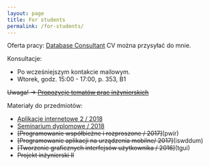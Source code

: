 ```yaml
---
layout: page
title: For students
permalink: /for-students/
---
```


Oferta pracy:  [Database Consultant](https://pl.career.deloittece.com/job-posting/477/Database-Consultant)
CV można przysyłać do mnie.


Konsultacje:

* Po wcześniejszym kontakcie mailowym.
* Wtorek, godz. 15:00 - 17:00, p. 353, B1

~~Uwaga! &rarr; [Propozycje tematów prac inżynierskich](topics2017)~~

Materiały do przedmiotów:

* [Aplikacje internetowe 2 / 2018](ai2)
* [Seminarium dyplomowe / 2018](si)
* ~~[Programowanie współbieżne i rozproszone / 2017]~~(pwir)
* ~~[Programowanie aplikacji na urządzenia mobilne/ 2017]~~(iswddum)
* ~~[Tworzenie graficznych interfejsów użytkownika / 2016]~~(tgui)
* ~~Projekt inżynierski II~~
